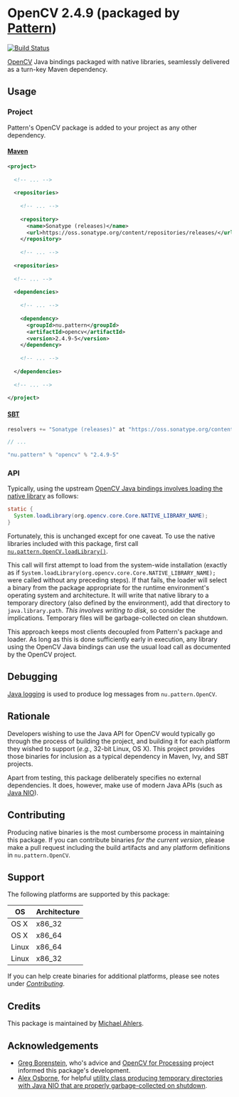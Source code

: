 # OpenCV 2.4.9 (packaged by [Pattern](http://pattern.nu))

[![Build Status](https://travis-ci.org/PatternConsulting/opencv.svg?branch=stable)](https://travis-ci.org/PatternConsulting/opencv)

[OpenCV](http://opencv.org) Java bindings packaged with native libraries, seamlessly delivered as a turn-key Maven dependency.

## Usage

### Project

Pattern's OpenCV package is added to your project as any other dependency.

#### [Maven](http://maven.apache.org/)

```xml
<project>
  
  <!-- ... -->
  
  <repositories>
  
    <!-- ... -->
    
    <repository>
      <name>Sonatype (releases)</name>
      <url>https://oss.sonatype.org/content/repositories/releases/</url>
    </repository>
    
    <!-- ... -->
    
  <repositories>
  
  <!-- ... -->
  
  <dependencies>
    
    <!-- ... -->
    
    <dependency>
      <groupId>nu.pattern</groupId>
      <artifactId>opencv</artifactId>
      <version>2.4.9-5</version>
    </dependency>
    
    <!-- ... -->
    
  </dependencies>
  
  <!-- ... -->
  
</project>
```

#### [SBT](http://scala-sbt.org)

```scala
resolvers += "Sonatype (releases)" at "https://oss.sonatype.org/content/repositories/releases/"

// ...

"nu.pattern" % "opencv" % "2.4.9-5"
```

### API

Typically, using the upstream [OpenCV Java bindings involves loading the native library](http://docs.opencv.org/doc/tutorials/introduction/desktop_java/java_dev_intro.html#java-sample-with-ant) as follows:

```java
static {
  System.loadLibrary(org.opencv.core.Core.NATIVE_LIBRARY_NAME);
}
```

Fortunately, this is unchanged except for one caveat. To use the native libraries included with this package, first call [`nu.pattern.OpenCV.loadLibrary()`](https://github.com/PatternConsulting/opencv/blob/master/src/main/java/nu/pattern/OpenCV.java).

This call will first attempt to load from the system-wide installation (exactly as if `System.loadLibrary(org.opencv.core.Core.NATIVE_LIBRARY_NAME);` were called without any preceding steps). If that fails, the loader will select a binary from the package appropriate for the runtime environment's operating system and architecture. It will write that native library to a temporary directory (also defined by the environment), add that directory to `java.library.path`. _This involves writing to disk_, so consider the implications. Temporary files will be garbage-collected on clean shutdown.

This approach keeps most clients decoupled from Pattern's package and loader. As long as this is done sufficiently early in execution, any library using the OpenCV Java bindings can use the usual load call as documented by the OpenCV project.

## Debugging

[Java logging](http://docs.oracle.com/javase/8/docs/api/java/util/logging/package-summary.html) is used to produce log messages from `nu.pattern.OpenCV`.

## Rationale

Developers wishing to use the Java API for OpenCV would typically go through the process of building the project, and building it for each platform they wished to support (_e.g._, 32-bit Linux, OS X). This project provides those binaries for inclusion as a typical dependency in Maven, Ivy, and SBT projects.

Apart from testing, this package deliberately specifies no external dependencies. It does, however, make use of modern Java APIs (such as [Java NIO](http://docs.oracle.com/javase/tutorial/essential/io/fileio.html)).

## Contributing

Producing native binaries is the most cumbersome process in maintaining this package. If you can contribute binaries _for the current version_, please make a pull request including the build artifacts and any platform definitions in `nu.pattern.OpenCV`.

## Support

The following platforms are supported by this package:

OS | Architecture
--- | ---
OS X | x86_32
OS X | x86_64
Linux | x86_64
Linux | x86_32

If you can help create binaries for additional platforms, please see notes under [_Contributing_](#contributing).

## Credits

This package is maintained by [Michael Ahlers](http://github.com/michaelahlers).
  
## Acknowledgements

- [Greg Borenstein](https://github.com/atduskgreg), who's advice and [OpenCV for Processing](https://github.com/atduskgreg/opencv-processing) project informed this package's development. 
- [Alex Osborne](https://github.com/ato), for helpful [utility class producing temporary directories with Java NIO that are properly garbage-collected on shutdown](https://gist.github.com/ato/6774390).

